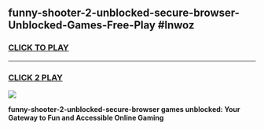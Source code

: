 
## funny-shooter-2-unblocked-secure-browser-Unblocked-Games-Free-Play #lnwoz
<h3>
<a href="https://us.freeplayer.one?title=funny-shooter-2-unblocked-secure-browser&ref=9M">CLICK TO PLAY</a></h3>
<hr>

<h3>
<a href="https://us.freeplayer.one?title=funny-shooter-2-unblocked-secure-browser&ref=9M">CLICK 2 PLAY</a>
  
</h3>

<a href="https://us.freeplayer.one?title=funny-shooter-2-unblocked-secure-browser&ref=9M"><img src="https://clearcache.store/games.png"></a>


**funny-shooter-2-unblocked-secure-browser games unblocked: Your Gateway to Fun and Accessible Online Gaming**
